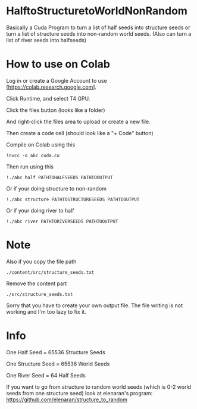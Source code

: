 # HalftoStructuretoWorldNonRandom
Basically a Cuda Program to turn a list of half seeds into structure seeds or turn a list of structure seeds into non-random world seeds. (Also can turn a list of river seeds into halfseeds)

# How to use on Colab
Log in or create a Google Account to use [https://colab.research.google.com].

Click Runtime, and select T4 GPU.

Click the files button (looks like a folder)

And right-click the files area to upload or create a new file.

Then create a code cell (should look like a "+ Code" button)

Compile on Colab using this
```
!nvcc -o abc cuda.cu
```
Then run using this
```
!./abc half PATHTOHALFSEEDS PATHTOOUTPUT
```
Or if your doing structure to non-random
```
!./abc structure PATHTOSTRUCTURESEEDS PATHTOOUTPUT
```
Or if your doing river to half
```
!./abc river PATHTORIVERSEEDS PATHTOOUTPUT
```

# Note
Also if you copy the file path
```
./content/src/structure_seeds.txt
```

Remove the content part
```
./src/structure_seeds.txt
```

Sorry that you have to create your own output file. The file writing is not working and I'm too lazy to fix it.

# Info
One Half Seed = 65536 Structure Seeds

One Structure Seed = 65536 World Seeds

One River Seed = 64 Half Seeds

If you want to go from structure to random world seeds (which is 0-2 world seeds from one structure seed) look at elenaran's program: https://github.com/elenaran/structure_to_random
